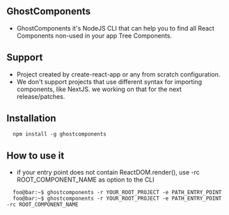 ## GhostComponents

- GhostComponents it's NodeJS CLI that can help you to find all React Components non-used in your app Tree Components.

## Support

- Project created by create-react-app or any from scratch configuration.
- We don't support projects that use different syntax for importing components, like NextJS. we working on that for the next release/patches.

## Installation

```
  npm install -g ghostcomponents
```

## How to use it

- if your entry point does not contain ReactDOM.render(), use -rc ROOT_COMPONENT_NAME as option to the CLI

```properties
  foo@bar:~$ ghostcomponents -r YOUR_ROOT_PROJECT -e PATH_ENTRY_POINT
  foo@bar:~$ ghostcomponents -r YOUR_ROOT_PROJECT -e PATH_ENTRY_POINT -rc ROOT_COMPONENT_NAME
```
